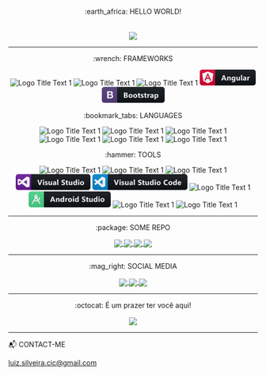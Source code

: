  <p align="center"> :earth_africa: HELLO WORLD! </p>

 <br>
 
<div align="center">
 <a href="https://github.com/Linzer-Cyberheart">
   <img align="center" src="https://github-readme-stats.vercel.app/api?username=linzer-cyberheart&count_private=true&show_icons=true&theme=radical" />
 </a> 
</div>

<hr>

<p align="center"> :wrench: FRAMEWORKS </p>

<p align="center">
 <img src="https://raw.githubusercontent.com/MikeCodesDotNET/ColoredBadges/master/png/dev/frameworks/godot.png" alt="Logo Title Text 1">
 <img src="https://raw.githubusercontent.com/MikeCodesDotNET/ColoredBadges/master/png/dev/frameworks/nodejs.png" alt="Logo Title Text 1">
 <img src="https://raw.githubusercontent.com/MikeCodesDotNET/ColoredBadges/master/png/dev/frameworks/react.png" alt="Logo Title Text 1">
 <img src="https://raw.githubusercontent.com/MikeCodesDotNET/ColoredBadges/master/png/dev/frameworks/angular.png" alt="Logo Title Text 1">
 <img src="https://raw.githubusercontent.com/MikeCodesDotNET/ColoredBadges/master/png/dev/frameworks/bootstrap.png" alt="Logo Title Text 1">
</p>

 
 
 <p align="center"> :bookmark_tabs: LANGUAGES </p>
 
 <p align="center">
  <img src="https://github.com/MikeCodesDotNET/ColoredBadges/blob/master/png/dev/languages/csharp.png" alt="Logo Title Text 1">
  <img src="https://github.com/MikeCodesDotNET/ColoredBadges/blob/master/png/dev/languages/css3.png" alt="Logo Title Text 1">
  <img src="https://github.com/MikeCodesDotNET/ColoredBadges/blob/master/png/dev/languages/html.png" alt="Logo Title Text 1">
  <img src="https://github.com/MikeCodesDotNET/ColoredBadges/blob/master/png/dev/languages/java.png" alt="Logo Title Text 1">
  <img src="https://github.com/MikeCodesDotNET/ColoredBadges/blob/master/png/dev/languages/js.png" alt="Logo Title Text 1">
  <img src="https://github.com/MikeCodesDotNET/ColoredBadges/blob/master/png/dev/languages/python.png" alt="Logo Title Text 1">
 </p>
 
 
 
  <p align="center"> :hammer: TOOLS </p>
 
 <p align="center">
  <img src="https://raw.githubusercontent.com/MikeCodesDotNET/ColoredBadges/master/png/dev/tools/jetbrains_intellij.png" alt="Logo Title Text 1">
  <img src="https://raw.githubusercontent.com/MikeCodesDotNET/ColoredBadges/master/png/dev/tools/jetbrains_pycharm.png" alt="Logo Title Text 1">
  <img src="https://raw.githubusercontent.com/MikeCodesDotNET/ColoredBadges/master/png/dev/tools/powershell.png" alt="Logo Title Text 1">
  <img src="https://raw.githubusercontent.com/MikeCodesDotNET/ColoredBadges/master/png/dev/tools/visualstudio.png" alt="Logo Title Text 1">
  <img src="https://raw.githubusercontent.com/MikeCodesDotNET/ColoredBadges/master/png/dev/tools/visualstudio_code.png" alt="Logo Title Text 1">
  <img src="https://raw.githubusercontent.com/MikeCodesDotNET/ColoredBadges/master/png/dev/tools/vmware.png" alt="Logo Title Text 1">
  <img src="https://raw.githubusercontent.com/MikeCodesDotNET/ColoredBadges/master/png/dev/tools/android_studio.png" alt="Logo Title Text 1">
  <img src="https://raw.githubusercontent.com/MikeCodesDotNET/ColoredBadges/master/png/dev/tools/eclipse.png" alt="Logo Title Text 1">
  <img src="https://raw.githubusercontent.com/MikeCodesDotNET/ColoredBadges/master/png/dev/tools/bash.png" alt="Logo Title Text 1">
 </p>


<hr>

 <p align="center"> :package: SOME REPO <p/>
  
<div align="center">
 
  <a href="https://github.com/Linzer-Cyberheart/GODOT-GDScript-Parte-I">
    <img align="center" src="https://github-readme-stats.vercel.app/api/pin/?username=linzer-cyberheart&theme=radical&repo=GODOT-GDScript-Parte-I" />
  </a>

  <a href="https://github.com/Linzer-Cyberheart/GODOT-GDScript-Parte-II">
    <img align="center" src="https://github-readme-stats.vercel.app/api/pin/?username=linzer-cyberheart&theme=radical&repo=GODOT-GDScript-Parte-II" />
  </a>

  <a href="https://github.com/Linzer-Cyberheart/GODOT-GDScript-Parte-III">
    <img align="center" src="https://github-readme-stats.vercel.app/api/pin/?username=linzer-cyberheart&theme=radical&repo=GODOT-GDScript-Parte-III" />
  </a>

  <a href="https://github.com/Linzer-Cyberheart/OKUNO">
    <img align="center" src="https://github-readme-stats.vercel.app/api/pin/?username=linzer-cyberheart&theme=radical&repo=OKUNO" />
  </a>
  
 </div>

 <hr>

  <p align="center"> :mag_right: SOCIAL MEDIA <p/>

<div align="center">
 
  <a href="https://github.com/Linzer-Cyberheart">
    <img align="center" src="https://img.shields.io/badge/-Github-000?style=flat-square&logo=Github&logoColor=white&link=https://github.com/Linzer-Cyberheart" />
  </a>

  <a href="https://github.com/Linzer-Cyberheart">
    <img align="center" src="https://img.shields.io/badge/-LinkedIn-blue?style=flat-square&logo=Linkedin&logoColor=white&link=https://www.linkedin.com/in/luizfernandoss/" />
  </a>

  <a href="https://github.com/Linzer-Cyberheart">
    <img align="center" src="https://img.shields.io/badge/-YouTube-ff0000?style=flat-square&labelColor=ff0000&logo=youtube&logoColor=white&link=https://www.youtube.com/channel/UCKsQt2-ymitctFnlfbxxkHA?view_as=subscriber" />
  </a>
  
 </div>
 
 <hr>
 
 <p align="center"> :octocat: É um prazer ter você aqui! </p>
  
 <div align="center">
  <a align="center" href="http://hits.dwyl.com/Linzer-Cyberheart/GODOT-GDScript-Parte-I">
    <img align="center" src="http://hits.dwyl.com/Linzer-Cyberheart/GODOT-GDScript-Parte-I.svg" />
  </a>
 </div>

 <hr>

 :mailbox_with_mail: CONTACT-ME

 luiz.silveira.cic@gmail.com
